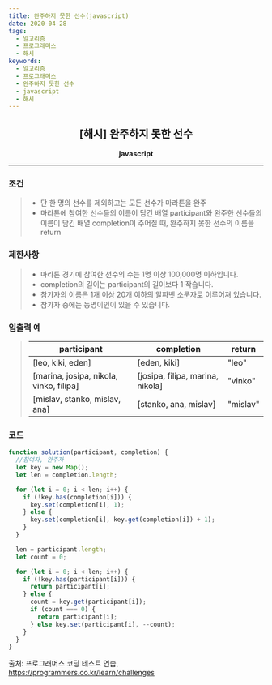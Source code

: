 ```yaml
---
title: 완주하지 못한 선수(javascript)
date: 2020-04-28
tags:
  - 알고리즘
  - 프로그래머스
  - 해시
keywords:
  - 알고리즘
  - 프로그래머스
  - 완주하지 못한 선수
  - javascript
  - 해시
---
```


## <center>[해시] 완주하지 못한 선수</center>

**<center>javascript</center>**

---

### 조건

> - 단 한 명의 선수를 제외하고는 모든 선수가 마라톤을 완주
> - 마라톤에 참여한 선수들의 이름이 담긴 배열 participant와 완주한 선수들의 이름이 담긴 배열 completion이 주어질 때, 완주하지 못한 선수의 이름을 return

### 제한사항

> - 마라톤 경기에 참여한 선수의 수는 1명 이상 100,000명 이하입니다.
> - completion의 길이는 participant의 길이보다 1 작습니다.
> - 참가자의 이름은 1개 이상 20개 이하의 알파벳 소문자로 이루어져 있습니다.
> - 참가자 중에는 동명이인이 있을 수 있습니다.

### 입출력 예

> | participant                             | completion                       | return   |
> | --------------------------------------- | -------------------------------- | -------- |
> | [leo, kiki, eden]                       | [eden, kiki]                     | "leo"    |
> | [marina, josipa, nikola, vinko, filipa] | [josipa, filipa, marina, nikola] | "vinko"  |
> | [mislav, stanko, mislav, ana]           | [stanko, ana, mislav]            | "mislav" |

### 코드

```javascript
function solution(participant, completion) {
  //참여자, 완주자
  let key = new Map();
  let len = completion.length;

  for (let i = 0; i < len; i++) {
    if (!key.has(completion[i])) {
      key.set(completion[i], 1);
    } else {
      key.set(completion[i], key.get(completion[i]) + 1);
    }
  }

  len = participant.length;
  let count = 0;

  for (let i = 0; i < len; i++) {
    if (!key.has(participant[i])) {
      return participant[i];
    } else {
      count = key.get(participant[i]);
      if (count === 0) {
        return participant[i];
      } else key.set(participant[i], --count);
    }
  }
}
```

출처: 프로그래머스 코딩 테스트 연습, https://programmers.co.kr/learn/challenges
